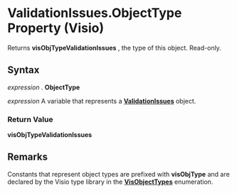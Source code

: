 
# ValidationIssues.ObjectType Property (Visio)

Returns  **visObjTypeValidationIssues** , the type of this object. Read-only.


## Syntax

 _expression_ . **ObjectType**

 _expression_ A variable that represents a **[ValidationIssues](13362aa2-7e09-14ed-8aa9-bf2a93edf302.md)** object.


### Return Value

 **visObjTypeValidationIssues**


## Remarks

Constants that represent object types are prefixed with  **visObjType** and are declared by the Visio type library in the **[VisObjectTypes](47d8b8f5-e402-7305-69d7-79d55d5c7f9e.md)** enumeration.


